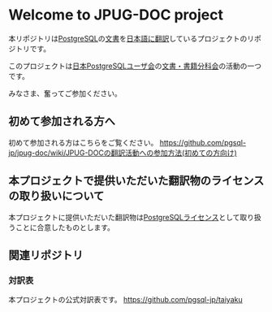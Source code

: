 # Welcome to JPUG-DOC project

本リポジトリは[PostgreSQL](http://www.postgresql.org/)の[文書](http://www.postgresql.org/docs/manuals/)を[日本語に翻訳](http://www.postgresql.jp/document/)しているプロジェクトのリポジトリです。

このプロジェクトは[日本PostgreSQLユーザ会](http://www.postgresql.jp/)の[文書・書籍分科会](http://www.postgresql.jp/wg/jpugdoc/)の活動の一つです。

みなさま、奮ってご参加ください。

## 初めて参加される方へ
初めて参加される方はこちらをご覧ください。
https://github.com/pgsql-jp/jpug-doc/wiki/JPUG-DOCの翻訳活動への参加方法(初めての方向け)

## 本プロジェクトで提供いただいた翻訳物のライセンスの取り扱いについて
本プロジェクトに提供いただいた翻訳物は[PostgreSQLライセンス](https://www.postgresql.org/about/licence/)として取り扱うことに合意したものとします。

## 関連リポジトリ

### 対訳表
本プロジェクトの公式対訳表です。
https://github.com/pgsql-jp/taiyaku
